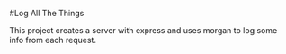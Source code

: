 #Log All The Things

This project creates a server with express and uses morgan to log some info from each request.